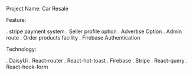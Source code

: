 Project Name: Car Resale

Feature:

 . stripe payment system
 . Seller profile option
 . Advertise Option
 . Admin route
 . Order products facility
 . Firebase Authentication

 Technology:

 . DaisyUi
 . React-router
 . React-hot-toast
 . Firebase
 . Stripe
 . React-query
 . React-hook-form
 
 

